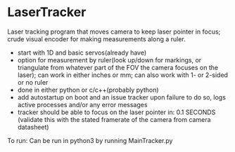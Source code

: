 # LaserTracker
Laser tracking program that moves camera to keep laser pointer in focus; crude visual encoder for making measurements along a ruler.

- start with 1D and basic servos(already have)
- option for measurement by ruler(look up/down for markings, or triangulate from whatever part of the FOV the camera focuses on the laser); can work in either inches or mm; can also work with 1- or 2-sided or no ruler
- done in either python or c/c++(probably python)
- add autostartup on boot and an issue tracker upon failure to do so, logs active processes and/or any error messages
- tracker should be able to focus on the laser pointer in: 0.1 SECONDS (validate this with the stated framerate of the camera from camera datasheet)

To run:
Can be run in python3 by running MainTracker.py
